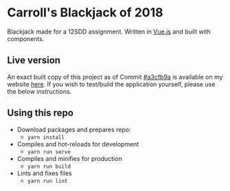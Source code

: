 # Carroll's Blackjack of 2018

Blackjack made for a 12SDD assignment. Written in [Vue.js](https://vuejs.org/) and built with components.

## Live version

An exact built copy of this project as of Commit [#a3cfb9a](https://bitbucket.org/bencarroll/carrollblackjack2018/commits/a3cfb9affac740e11a795716bb0fb912e8da8616) is available on my website [here](https://bencarroll.tech/projects/blackjack/). If you wish to test/build the application yourself, please use the below instructions.

## Using this repo

- Download packages and prepares repo:
    - `yarn install`
- Compiles and hot-reloads for development
    - `yarn run serve`
- Compiles and minifies for production
    - `yarn run build`
- Lints and fixes files
    - `yarn run lint`
